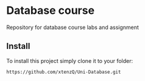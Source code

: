 # Database course
Repository for database course labs and assignment

## Install

To install this project simply clone it to your folder:
```
https://github.com/xtenzQ/Uni-Database.git
```
